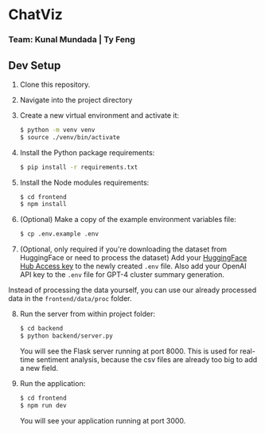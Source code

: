 # ChatViz
### Team: Kunal Mundada | Ty Feng

## Dev Setup

1. Clone this repository.

2. Navigate into the project directory

3. Create a new virtual environment and activate it:

   ```bash
   $ python -m venv venv
   $ source ./venv/bin/activate
   ```

4. Install the Python package requirements:

   ```bash
   $ pip install -r requirements.txt
   
   ```
5. Install the Node modules requirements:
   ```bash
   $ cd frontend
   $ npm install 
   ```

6. (Optional) Make a copy of the example environment variables file:

   ```bash
   $ cp .env.example .env
   ```

7. (Optional, only required if you're downloading the dataset from HuggingFace or need to process the dataset) Add your [HuggingFace Hub Access key](https://huggingface.co/docs/hub/security-tokens) to the newly created `.env` file. Also add your OpenAI API key to the `.env` file for GPT-4 cluster summary generation.

Instead of processing the data yourself, you can use our already processed data in the `frontend/data/proc` folder.


8. Run the server from within project folder:

   ```bash
   $ cd backend
   $ python backend/server.py
   ```
   You will see the Flask server running at port 8000. This is used for real-time sentiment analysis, because the csv files are already too big to add a new field.


9. Run the application:
   ```bash
   $ cd frontend
   $ npm run dev

   ```
   You will see your application running at port 3000.




